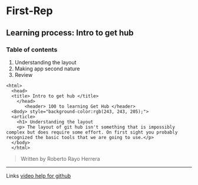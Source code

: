 # First-Rep
## Learning process: Intro to get hub
### **Table of contents**
1. Understanding the layout
2. Making app second nature
3. Review
<!DOCTYPE html>
    <html>
      <head>
      <title> Intro to get hub </title>
        </head>
           <header> 100 to learning Get Hub </header>
      <Body> style="background-color:rgb(243, 243, 205);">
      <article>
        <h1> Understanding the layout
        <p> The layout of git hub isn't something that is impossibly complex but does require some effort. On first sight you probably recognized the basic tools that we are going to use.</p>
      </body>
      </html>


>Written by Roberto Rayo Herrera
---
Links [video help for github](https://www.youtube.com)
